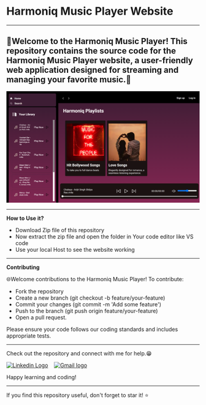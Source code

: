 # Harmoniq Music Player Website
---
🚀Welcome to the Harmoniq Music Player! This repository contains the source code for the Harmoniq Music Player website, a user-friendly web application designed for streaming and managing your favorite music.🚀
---
 ![ss](https://github.com/Khushisrivastava9/Harmoniq-Musicforall/blob/main/portfolio-img-3.png)

---

**How to Use it?**

- Download Zip file of this repository
- Now extract the zip file and open the folder in Your code editor like VS code
- Use your local Host to see the website working

---

**Contributing**

🌐Welcome contributions to the Harmoniq Music Player! To contribute:

- Fork the repository
- Create a new branch (git checkout -b feature/your-feature)
- Commit your changes (git commit -m 'Add some feature')
- Push to the branch (git push origin feature/your-feature)
- Open a pull request.

Please ensure your code follows our coding standards and includes appropriate tests.

-------------------------------------------------------

Check out the repository and connect with me for help.😁
<p align="left">
<a href="[https://www.linkedin.com/in/pulkitkmathur/](https://linkedin.com/in/khushi-srivastava-ab029621b/)"><img src="https://github.com/TheDudeThatCode/TheDudeThatCode/blob/master/Assets/Linkedin.svg" alt="Linkedin Logo" width="32"></a>&nbsp;&nbsp;&nbsp;
<a href="mailto:srivastavakhushi582@gmail.com"><img src="https://github.com/TheDudeThatCode/TheDudeThatCode/blob/master/Assets/Gmail.svg" alt="Gmail logo" height="32"></a>&nbsp;&nbsp;&nbsp;
</p>

Happy learning and coding!

---

If you find this repository useful, don't forget to star it! ⭐️
